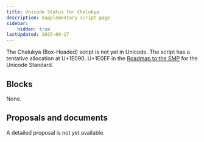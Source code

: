 ```yaml
---
title: Unicode Status for Chalukya
description: Supplementary script page
sidebar:
    hidden: true
lastUpdated: 2025-09-17
---
```


The Chalukya (Box-Headed) script is not yet in Unicode. The script has a tentative allocation at U+1E090..U+1E0EF in the [Roadmap to the SMP](http://www.unicode.org/roadmaps/smp/) for the Unicode Standard.

## Blocks

None.

## Proposals and documents

A detailed proposal is not yet available.
